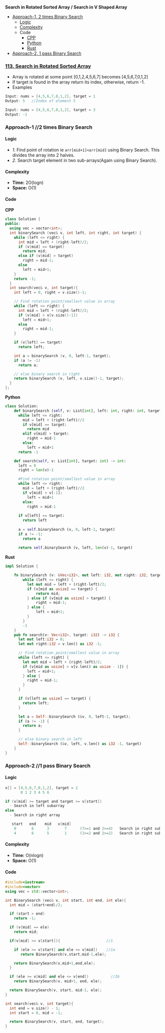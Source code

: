 **Search in Rotated Sorted Array / Search in V Shaped Array**
- [Approach-1, 2 times Binary Search](#a1)
  - [Logic](#l)
  - [Complexity](#com)
  - Code
    - [CPP](#cpp)
    - [Python](#py)
    - [Rust](#rs)
- [Approach-2, 1 pass Binary Search](#a2)

### [113. Search in Rotated Sorted Array](https://leetcode.com/problems/search-in-rotated-sorted-array/)
- Array is rotated at some point [0,1,2,4,5,6,7] becomes [4,5,6,7,0,1,2]
- If target is found in the array return its index, otherwise, return -1.
- Examples
```c++
Input: nums = [4,5,6,7,0,1,2], target = 1
Output: 5   //Index of element 5

Input: nums = [4,5,6,7,0,1,2], target = 3
Output: -1
```

<a name=a1></a>
### Approach-1 //2 times Binary Search
<a name=l></a>
#### Logic
- *1.* Find point of rotation ie `arr[mid+1]<arr[mid]` using Binary Search. This divides the array into 2 halves.
- *2.* Search target element in two sub-arrays(Again using Binary Search).
<a name=com></a>
#### Complexity
  - **Time:** 2O(logn)
  - **Space:** O(1)
#### Code
**CPP**
```cpp
class Solution {
public:
  using vec = vector<int>;    
  int binarySearch (vec& v, int left, int right, int target) {
    while (left <= right) {
      int mid = left + (right-left)/2;
      if (v[mid] == target)
        return mid;
      else if (v[mid] > target)
        right = mid-1;
      else
        left = mid+1;
    }
    return -1;
  }
  int search(vec& v, int target){
    int left = 0, right = v.size()-1;

    // Find rotation point/smallest value in array
    while (left <= right) {
      int mid = left + (right-left)/2;
      if (v[mid] > v[v.size()-1])
        left = mid+1;
      else
        right = mid-1;
    }

    if (v[left] == target)
      return left;

    int a = binarySearch (v, 0, left-1, target);
    if (a != -1)
      return a;

    // else binary search in right
    return binarySearch (v, left, v.size()-1, target);
  }
};
```

<a name=py></a>
**Python**
```py
class Solution:
    def binarySearch (self, v: List[int], left: int, right: int, target:int) -> int:
      while left <= right:
        mid = left + (right-left)//2
        if v[mid] == target:
          return mid
        elif v[mid] > target:
          right = mid-1
        else:
          left = mid+1
      return -1

    def search(self, v: List[int], target: int) -> int:
      left = 0
      right = len(v)-1

      #Find rotation point/smallest value in array
      while left <= right:
        mid = left + (right-left)//2
        if v[mid] > v[-1]:
          left = mid+1
        else:
          right = mid-1
      
      if v[left] == target:
        return left
      
      a = self.binarySearch (v, 0, left-1, target)
      if a != -1:
        return a
      
      return self.binarySearch (v, left, len(v)-1, target)
```

<a name=rs></a>
**Rust**
```rs
impl Solution {

    fn binarySearch (v: &Vec<i32>, mut left: i32, mut right: i32, target: i32) -> i32 {
        while (left <= right) {
          let mut mid = left + (right-left)/2;
          if (v[mid as usize] == target) {
              return mid;
          } else if (v[mid as usize] > target) {
              right = mid-1;
          } else {
              left = mid+1;
          }
        }
        -1
    }
    pub fn search(v: Vec<i32>, target: i32) -> i32 {
      let mut left:i32 = 0;
      let mut right:i32 = v.len() as i32 -1;

      // Find rotation point/smallest value in array
      while (left <= right) {
        let mut mid = left + (right-left)/2;
        if (v[mid as usize] > v[v.len() as usize - 1]) {
          left = mid+1;
        } else {
          right = mid-1;
        }
      }

      if (v[left as usize] == target) {
        return left;
      }

      let a = Self::binarySearch (&v, 0, left-1, target);
      if (a != -1) {
        return a;
      }

      // else binary search in left
      Self::binarySearch (&v, left, v.len() as i32 -1, target)
    }
}
```

<a name=a2></a>
### Approach-2  //1 pass Binary Search
#### Logic
```c
v[] = [4,5,6,7,0,1,2], target = 2
       0 1 2 3 4 5 6

if (v[mid] >= target and target >= v[start])
  - Search in left subarray
else
  - Search in right array

   start   end    mid   v[mid]    
    0       6      3       7      (7>=1 and 2>=4)   Search in right subarray
    4       6      5       1      (1>=2 and 2>=2)   Search in right subarray          
```  
#### Complexity
  - **Time:** O(nlogn)
  - **Space:** O(1)
#### Code
```c++
#include<iostream>
#include<vector>
using vec = std::vector<int>;

int BinarySearch (vec& v, int start, int end, int ele){
  int mid = (start+end)/2;

  if (start > end)
    return -1;

  if (v[mid] == ele)
    return mid;

  if(v[mid] >= v[start]){                     //1

    if (ele >= v[start] and ele <= v[mid])    //1a
       return BinarySearch(v,start,mid-1,ele);

    return BinarySearch(v,mid+1,end,ele);
  }

  if (ele >= v[mid] and ele <= v[end])          //1b
    return BinarySearch(v, mid+1, end, ele);

  return BinarySearch(v, start, mid-1, ele);
}

int search(vec& v, int target){
  int end = v.size() - 1;
  int start = 0, mid = -1;

  return BinarySearch(v, start, end, target);
}
```

